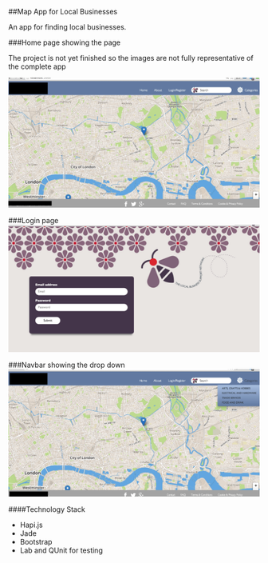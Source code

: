 ##Map App for Local Businesses

An app for finding local businesses. 


###Home page showing the page

The project is not yet finished so the images are not fully representative of the complete app 

![](map.png)


###Login page
![](login.png)

###Navbar showing the drop down
![](cat.png)


####Technology Stack
- Hapi.js
- Jade
- Bootstrap
- Lab and QUnit for testing
